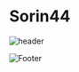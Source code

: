 # Sorin44
<head>
<!-- Global site tag (gtag.js) - Google Analytics -->
<script async src="https://www.googletagmanager.com/gtag/js?id=G-C1XRC2VC9T"></script>
<script>
  window.dataLayer = window.dataLayer || [];
  function gtag(){dataLayer.push(arguments);}
  gtag('js', new Date());

  gtag('config', 'G-C1XRC2VC9T');
</script>
</head>


![header](https://capsule-render.vercel.app/api?type=wave&color=auto&height=100&section=header&text=이해용&fontSize=50)


![Footer](https://capsule-render.vercel.app/api?type=waving&color=auto&height=200&section=footer)



